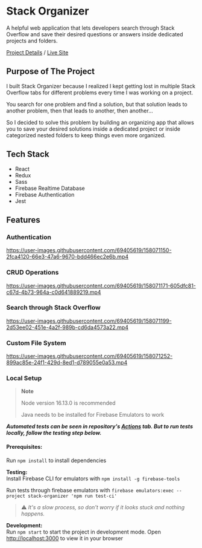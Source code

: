 # Stack Organizer

A helpful web application that lets developers search through Stack Overflow and save their desired questions or answers inside dedicated projects and folders.

[Project Details](https://www.sanberk.dev/stack-organizer) / [Live Site](https://stack-organizer.sanberk.dev/)

## Purpose of The Project

I built Stack Organizer because I realized I kept getting lost in multiple Stack Overflow tabs for different problems every time I was working on a project.

You search for one problem and find a solution, but that solution leads to another problem, then that leads to another, then another...

So I decided to solve this problem by building an organizing app that allows you to save your desired solutions inside a dedicated project or inside categorized nested folders to keep things even more organized.

## Tech Stack

- React
- Redux
- Sass
- Firebase Realtime Database
- Firebase Authentication
- Jest

## Features

### Authentication

https://user-images.githubusercontent.com/69405619/158071150-2fca4120-66e3-47a6-9670-bdd466ec2e6b.mp4

### CRUD Operations

https://user-images.githubusercontent.com/69405619/158071171-605dfc81-c67d-4b73-964a-c0d641889219.mp4

### Search through Stack Overflow

https://user-images.githubusercontent.com/69405619/158071199-2d53ee02-451e-4a2f-989b-cd6da4573a22.mp4

### Custom File System

https://user-images.githubusercontent.com/69405619/158071252-899ac85e-24f1-429d-8ed1-d789055e0a53.mp4

### Local Setup

> **Note**
>
> Node version 16.13.0 is recommended
>
> Java needs to be installed for Firebase Emulators to work

**_Automated tests can be seen in repository's [Actions](https://github.com/sanberkHax/stack-organizer/actions) tab. But to run tests locally, follow the testing step below._**

#### Prerequisites:

Run `npm install` to install dependencies

**Testing:**  
Install Firebase CLI for emulators with `npm install -g firebase-tools`

Run tests through firebase emulators with `firebase emulators:exec --project stack-organizer 'npm run test-ci'`

> :warning: _It's a slow process, so don't worry if it looks stuck and nothing happens._

**Development:**  
Run `npm start` to start the project in development mode. Open [http://localhost:3000](http://localhost:3000) to view it in your browser
